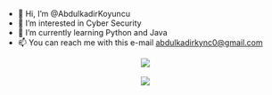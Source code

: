 - 👋 Hi, I’m @AbdulkadirKoyuncu
- 👀 I’m interested in Cyber Security
- 🌱 I’m currently learning Python and Java
- 📫 You can reach me with this e-mail abdulkadirkync0@gmail.com

<!---
AbdulkadirKoyuncu/AbdulkadirKoyuncu is a ✨ special ✨ repository because its `README.md` (this file) appears on your GitHub profile.
You can click the Preview link to take a look at your changes.
--->

<p align="center">
  <img src="https://komarev.com/ghpvc/?username=abdulkadirkoyuncu&abbreviated=true&label=Abdulkadir+Koyuncu's+Profile+Views&color=blue&style=plastic"/> 
  <br><br>
  <img align="center" src="[![Harlok's WakaTime stats](https://github-readme-stats.vercel.app/api/wakatime?username=AbdulkadirKoyuncu)]">  
</p>
